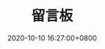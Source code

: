 ---
title: "留言板"
date: 2020-10-10 16:27:00+0800
menu:
    main:
        weight: 5
        params: 
            icon: brand-hipchat
---
